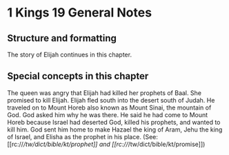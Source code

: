 # 1 Kings 19 General Notes
## Structure and formatting

The story of Elijah continues in this chapter.

## Special concepts in this chapter

The queen was angry that Elijah had killed her prophets of Baal. She promised to kill Elijah. Elijah fled south into the desert south of Judah. He traveled on to Mount Horeb also known as Mount Sinai, the mountain of God. God asked him why he was there. He said he had come to Mount Horeb because Israel had deserted God, killed his prophets, and wanted to kill him. God sent him home to make Hazael the king of Aram, Jehu the king of Israel, and Elisha as the prophet in his place. (See: [[rc://*/tw/dict/bible/kt/prophet]] and [[rc://*/tw/dict/bible/kt/promise]])